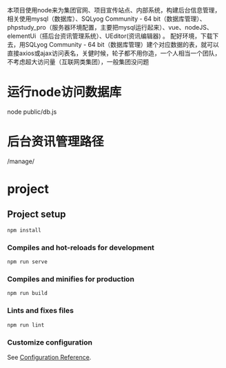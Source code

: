 本项目使用node来为集团官网、项目宣传站点、内部系统，构建后台信息管理，相关使用mysql（数据库）、SQLyog Community - 64 bit（数据库管理）、phpstudy_pro（服务器环境配置，主要把mysql运行起来）、vue、nodeJS、elementUi（搭后台资讯管理系统）、UEditor(资讯编辑器) 。
配好环境，下载下去，用SQLyog Community - 64 bit（数据库管理）建个对应数据的表，就可以直接axios或ajax访问表名，关健时候，轮子都不用你造，一个人相当一个团队，不考虑超大访问量（互联网类集团），一般集团没问题

# 运行node访问数据库
node public/db.js

# 后台资讯管理路径
/manage/

# project

## Project setup
```
npm install
```

### Compiles and hot-reloads for development
```
npm run serve
```

### Compiles and minifies for production
```
npm run build
```

### Lints and fixes files
```
npm run lint
```

### Customize configuration
See [Configuration Reference](https://cli.vuejs.org/config/).




